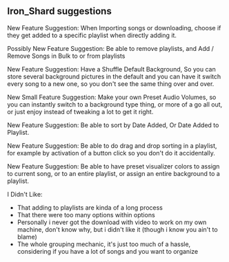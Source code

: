 ## Iron_Shard suggestions
New Feature Suggestion: When Importing songs or downloading, choose if they get added to a specific playlist when directly adding it.

Possibly New Feature Suggestion: Be able to remove playlists, and Add / Remove Songs in Bulk to or from playlists

New Feature Suggestion: Have a Shuffle Default Background, So you can store several background pictures in the default and you can have it switch every song to a new one, so you don't see the same thing over and over.

New Small Feature Suggestion: Make your own Preset Audio Volumes, so you can instantly switch to a background type thing, or more of a go all out, or just enjoy instead of tweaking a lot to get it right.

New Feature Suggestion: Be able to sort by Date Added, Or Date Added to Playlist.

New Feature Suggestion: Be able to do drag and drop sorting in a playlist, for example by activation of a button click so you don't do it accidentally.

New Feature Suggestion: Be able to have preset visualizer colors to assign to current song, or to an entire playlist, or assign an entire background to a playlist.

I Didn't Like: 
- That adding to playlists are kinda of a long process
- That there were too many options within options
- Personally i never got the download with video to work on my own machine, don't know why, but i didn't like it (though i know you ain't to blame)
- The whole grouping mechanic, it's just too much of a hassle, considering if you have a lot of songs and you want to organize
